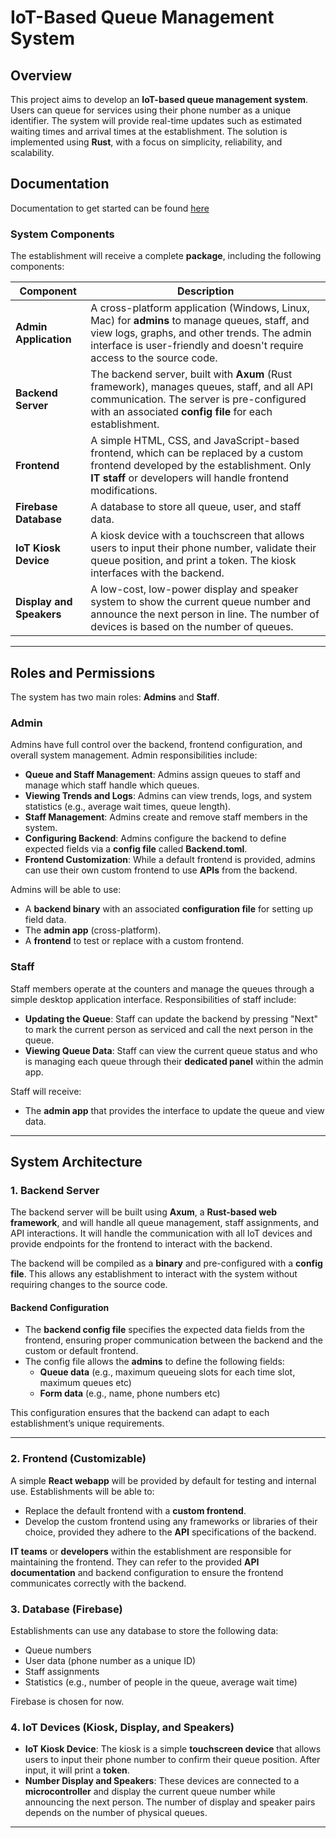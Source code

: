 # IoT-Based Queue Management System

## Overview

This project aims to develop an **IoT-based queue management system**. Users can queue for services using their phone number as a unique identifier. The system will provide real-time updates such as estimated waiting times and arrival times at the establishment. The solution is implemented using **Rust**, with a focus on simplicity, reliability, and scalability.

## Documentation
Documentation to get started can be found [here](docs/GettingStarted.md)

### System Components

The establishment will receive a complete **package**, including the following components:

| **Component**                        | **Description**                                                                                                                                                      |
|--------------------------------------|----------------------------------------------------------------------------------------------------------------------------------------------------------------------|
| **Admin Application**  | A cross-platform application (Windows, Linux, Mac) for **admins** to manage queues, staff, and view logs, graphs, and other trends. The admin interface is user-friendly and doesn't require access to the source code. |
| **Backend Server**     | The backend server, built with **Axum** (Rust framework), manages queues, staff, and all API communication. The server is pre-configured with an associated **config file** for each establishment. |
| **Frontend**        | A simple HTML, CSS, and JavaScript-based frontend, which can be replaced by a custom frontend developed by the establishment. Only **IT staff** or developers will handle frontend modifications. |
| **Firebase Database**                  | A database to store all queue, user, and staff data. |
| **IoT Kiosk Device**                  | A kiosk device with a touchscreen that allows users to input their phone number, validate their queue position, and print a token. The kiosk interfaces with the backend. |
| **Display and Speakers**              | A low-cost, low-power display and speaker system to show the current queue number and announce the next person in line. The number of devices is based on the number of queues. |

---

## Roles and Permissions

The system has two main roles: **Admins** and **Staff**.

### Admin
Admins have full control over the backend, frontend configuration, and overall system management. Admin responsibilities include:
- **Queue and Staff Management**: Admins assign queues to staff and manage which staff handle which queues.
- **Viewing Trends and Logs**: Admins can view trends, logs, and system statistics (e.g., average wait times, queue length).
- **Staff Management**: Admins create and remove staff members in the system.
- **Configuring Backend**: Admins configure the backend to define expected fields via a **config file** called **Backend.toml**.
- **Frontend Customization**: While a default frontend is provided, admins can use their own custom frontend to use **APIs** from the backend.

Admins will be able to use:
- A **backend binary** with an associated **configuration file** for setting up field data.
- The **admin app** (cross-platform).
- A **frontend** to test or replace with a custom frontend.

### Staff
Staff members operate at the counters and manage the queues through a simple desktop application interface. Responsibilities of staff include:
- **Updating the Queue**: Staff can update the backend by pressing "Next" to mark the current person as serviced and call the next person in the queue.
- **Viewing Queue Data**: Staff can view the current queue status and who is managing each queue through their **dedicated panel** within the admin app.

Staff will receive:
- The **admin app** that provides the interface to update the queue and view data.

---

## System Architecture

### 1. **Backend Server**
The backend server will be built using **Axum**, a **Rust-based web framework**, and will handle all queue management, staff assignments, and API interactions. It will handle the communication with all IoT devices and provide endpoints for the frontend to interact with the backend.

The backend will be compiled as a **binary** and pre-configured with a **config file**. This allows any establishment to interact with the system without requiring changes to the source code.

#### Backend Configuration

- The **backend config file** specifies the expected data fields from the frontend, ensuring proper communication between the backend and the custom or default frontend.
- The config file allows the **admins** to define the following fields:
  - **Queue data** (e.g., maximum queueing slots for each time slot, maximum queues etc)
  - **Form data** (e.g., name, phone numbers etc)

This configuration ensures that the backend can adapt to each establishment’s unique requirements.

---

### 2. **Frontend (Customizable)**
A simple **React webapp** will be provided by default for testing and internal use. Establishments will be able to:
- Replace the default frontend with a **custom frontend**.
- Develop the custom frontend using any frameworks or libraries of their choice, provided they adhere to the **API** specifications of the backend.

**IT teams** or **developers** within the establishment are responsible for maintaining the frontend. They can refer to the provided **API documentation** and backend configuration to ensure the frontend communicates correctly with the backend.

### 3. **Database (Firebase)**
Establishments can use any database to store the following data:
- Queue numbers
- User data (phone number as a unique ID)
- Staff assignments
- Statistics (e.g., number of people in the queue, average wait time)

Firebase is chosen for now.

### 4. **IoT Devices (Kiosk, Display, and Speakers)**
- **IoT Kiosk Device**: The kiosk is a simple **touchscreen device** that allows users to input their phone number to confirm their queue position. After input, it will print a **token**.
- **Number Display and Speakers**: These devices are connected to a **microcontroller** and display the current queue number while announcing the next person. The number of display and speaker pairs depends on the number of physical queues.

---
